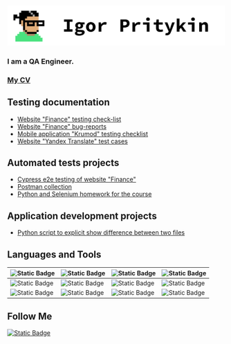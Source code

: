 ![Header](https://github.com/TrickStealer/TrickStealer/blob/main/assets/header.png)

### I am a QA Engineer.

### [My CV](https://drive.google.com/file/d/1AABE6CZ_ioTm1pVJysZKw2ZagpR6gPZK/view?usp=drive_link)

## Testing documentation  
* [Website "Finance" testing check-list](https://docs.google.com/spreadsheets/d/1zYroPo_W-m-psTZtgbVmRI5Bz9JswnAZYHIBeZQvny8/edit?usp=sharing)
* [Website "Finance" bug-reports](https://docs.google.com/document/d/1e2j81dHhenTu78yEVQRoDCOvwQURorCzI7RFj2WwEvw/edit?usp=sharing)
* [Mobile application "Krumod" testing checklist](https://drive.google.com/file/d/1bZmJuO6UUETnWhzSQZRrzqPaP7l-g6AE/view?usp=sharing)
* [Website "Yandex Translate" test cases](https://drive.google.com/file/d/1uGJycMipwXjEoFEON6gDZfFfAXEXDRHq/view?usp=drive_link)

## Automated tests projects

* [Cypress e2e testing of website "Finance"](https://github.com/TrickStealer/cypress_test_task)
* [Postman collection](https://www.postman.com/avionics-engineer-8131377/workspace/igor-s-workspace/collection/37663202-5ef79cb8-c2a3-41cf-bc38-f1173fd083c8?action=share&creator=37663202&active-environment=37663202-a0b311fe-544e-4da2-acc1-2b61156b5835)
* [Python and Selenium homework for the course](https://github.com/TrickStealer/Stepik_auto_tests_course)

## Application development projects
* [Python script to explicit show difference between two files](https://github.com/TrickStealer/text_files_difference)

## Languages and Tools
|![Static Badge](https://img.shields.io/badge/python-white?style=for-the-badge&logo=python)      |![Static Badge](https://img.shields.io/badge/java_script-white?style=for-the-badge&logo=javascript)     |![Static Badge](https://img.shields.io/badge/C%2FC%2B%2B-white?style=for-the-badge&logo=C%2B%2B&logoColor=%23039)      |![Static Badge](https://img.shields.io/badge/Selenium_WebDriver-white?style=for-the-badge&logo=selenium)      |
| ---- | ---- | ---- | ---- |
|![Static Badge](https://img.shields.io/badge/SQL-white?style=for-the-badge)      | ![Static Badge](https://img.shields.io/badge/Jira-white?style=for-the-badge&logo=Jira&logoColor=%2306c)     |![Static Badge](https://img.shields.io/badge/Git-white?style=for-the-badge&logo=Git)       | ![Static Badge](https://img.shields.io/badge/Perforce-white?style=for-the-badge&logo=Perforce&logoColor=black)      |
|![Static Badge](https://img.shields.io/badge/Postman-white?style=for-the-badge&logo=Postman)      | ![Static Badge](https://img.shields.io/badge/Linux-white?style=for-the-badge&logo=Linux&logoColor=black)     |![Static Badge](https://img.shields.io/badge/Cypress-white?style=for-the-badge&logo=Cypress&logoColor=black)      |![Static Badge](https://img.shields.io/badge/Docker-white?style=for-the-badge&logo=docker)      |

## Follow Me
[![Static Badge](https://img.shields.io/badge/Linked_In-white?style=for-the-badge&logo=linkedin&logoColor=%2306c&link=%3Cobject%3Ehttps%3A%2F%2Fwww.linkedin.com%2Fin%2Figor-pritykin-70152430b%2F%3C%2Fobject%3E)](https://www.linkedin.com/in/igor-pritykin-70152430b/)
